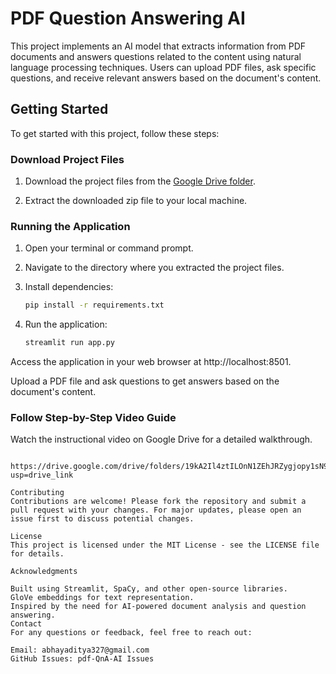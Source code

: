 # PDF Question Answering AI

This project implements an AI model that extracts information from PDF documents and answers questions related to the content using natural language processing techniques. Users can upload PDF files, ask specific questions, and receive relevant answers based on the document's content.

## Getting Started

To get started with this project, follow these steps:

### Download Project Files

1. Download the project files from the [Google Drive folder](https://drive.google.com/drive/folders/19kA2Il4ztILOnN1ZEhJRZygjopy1sN9v?usp=drive_link).
   
2. Extract the downloaded zip file to your local machine.

### Running the Application

1. Open your terminal or command prompt.

2. Navigate to the directory where you extracted the project files.

3. Install dependencies:
   ```bash
   pip install -r requirements.txt
4. Run the application:
   ```bash
   streamlit run app.py

Access the application in your web browser at http://localhost:8501.

Upload a PDF file and ask questions to get answers based on the document's content.

### Follow Step-by-Step Video Guide
Watch the instructional video on Google Drive for a detailed walkthrough.
  ```brash
   https://drive.google.com/drive/folders/19kA2Il4ztILOnN1ZEhJRZygjopy1sN9v?usp=drive_link

Contributing
Contributions are welcome! Please fork the repository and submit a pull request with your changes. For major updates, please open an issue first to discuss potential changes.

License
This project is licensed under the MIT License - see the LICENSE file for details.

Acknowledgments

Built using Streamlit, SpaCy, and other open-source libraries.
GloVe embeddings for text representation.
Inspired by the need for AI-powered document analysis and question answering.
Contact
For any questions or feedback, feel free to reach out:

Email: abhayaditya327@gmail.com
GitHub Issues: pdf-QnA-AI Issues

